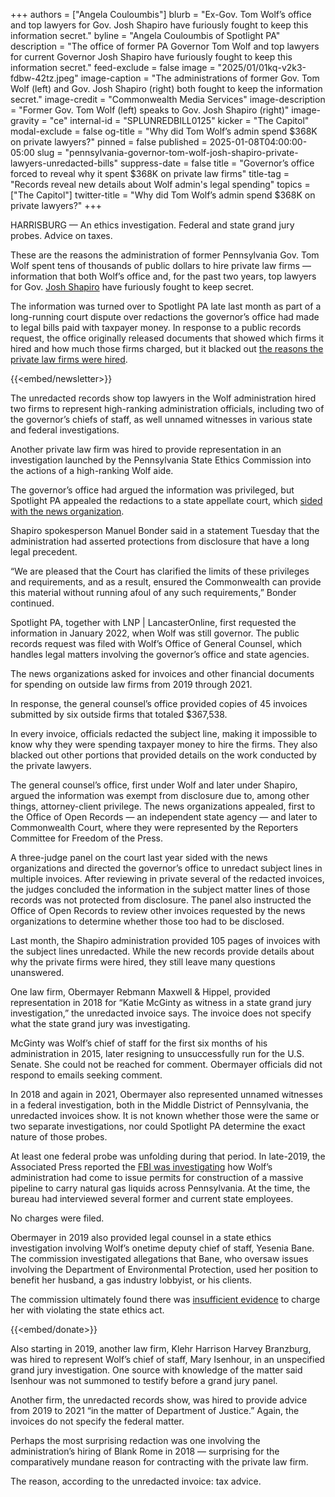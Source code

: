 +++
authors = ["Angela Couloumbis"]
blurb = "Ex-Gov. Tom Wolf’s office and top lawyers for Gov. Josh Shapiro have furiously fought to keep this information secret."
byline = "Angela Couloumbis of Spotlight PA"
description = "The office of former PA Governor Tom Wolf and top lawyers for current Governor Josh Shapiro have furiously fought to keep this information secret."
feed-exclude = false
image = "2025/01/01kq-v2k3-fdbw-42tz.jpeg"
image-caption = "The administrations of former Gov. Tom Wolf (left) and Gov. Josh Shapiro (right) both fought to keep the information secret."
image-credit = "Commonwealth Media Services"
image-description = "Former Gov. Tom Wolf (left) speaks to Gov. Josh Shapiro (right)"
image-gravity = "ce"
internal-id = "SPLUNREDBILL0125"
kicker = "The Capitol"
modal-exclude = false
og-title = "Why did Tom Wolf’s admin spend $368K on private lawyers?"
pinned = false
published = 2025-01-08T04:00:00-05:00
slug = "pennsylvania-governor-tom-wolf-josh-shapiro-private-lawyers-unredacted-bills"
suppress-date = false
title = "Governor’s office forced to reveal why it spent $368K on private law firms"
title-tag = "Records reveal new details about Wolf admin's legal spending"
topics = ["The Capitol"]
twitter-title = "Why did Tom Wolf’s admin spend $368K on private lawyers?"
+++

HARRISBURG — An ethics investigation. Federal and state grand jury probes. Advice on taxes.

These are the reasons the administration of former Pennsylvania Gov. Tom Wolf spent tens of thousands of public dollars to hire private law firms — information that both Wolf’s office and, for the past two years, top lawyers for Gov. <a href="https://www.spotlightpa.org/topics/josh-shapiro/">Josh Shapiro</a> have furiously fought to keep secret.

The information was turned over to Spotlight PA late last month as part of a long-running court dispute over redactions the governor’s office had made to legal bills paid with taxpayer money. In response to a public records request, the office originally released documents that showed which firms it hired and how much those firms charged, but it blacked out <a href="https://www.spotlightpa.org/news/2022/12/governor-pa-tom-wolf-legal-bills-transparency/">the reasons the private law firms were hired</a>.

{{<embed/newsletter>}}

The unredacted records show top lawyers in the Wolf administration hired two firms to represent high-ranking administration officials, including two of the governor’s chiefs of staff, as well unnamed witnesses in various state and federal investigations.

Another private law firm was hired to provide representation in an investigation launched by the Pennsylvania State Ethics Commission into the actions of a high-ranking Wolf aide.

The governor’s office had argued the information was privileged, but Spotlight PA appealed the redactions to a state appellate court, which <a href="https://www.spotlightpa.org/news/2024/07/pennsylvania-governor-legal-bills-private-law-firms-commonwealth-court-redactions/">sided with the news organization</a>.

Shapiro spokesperson Manuel Bonder said in a statement Tuesday that the administration had asserted protections from disclosure that have a long legal precedent.

“We are pleased that the Court has clarified the limits of these privileges and requirements, and as a result, ensured the Commonwealth can provide this material without running afoul of any such requirements,” Bonder continued.

Spotlight PA, together with LNP | LancasterOnline, first requested the information in January 2022, when Wolf was still governor. The public records request was filed with Wolf’s Office of General Counsel, which handles legal matters involving the governor’s office and state agencies.

The news organizations asked for invoices and other financial documents for spending on outside law firms from 2019 through 2021.

In response, the general counsel’s office provided copies of 45 invoices submitted by six outside firms that totaled $367,538.

In every invoice, officials redacted the subject line, making it impossible to know why they were spending taxpayer money to hire the firms. They also blacked out other portions that provided details on the work conducted by the private lawyers.

The general counsel’s office, first under Wolf and later under Shapiro, argued the information was exempt from disclosure due to, among other things, attorney-client privilege. The news organizations appealed, first to the Office of Open Records — an independent state agency — and later to Commonwealth Court, where they were represented by the Reporters Committee for Freedom of the Press.

A three-judge panel on the court last year sided with the news organizations and directed the governor’s office to unredact subject lines in multiple invoices. After reviewing in private several of the redacted invoices, the judges concluded the information in the subject matter lines of those records was not protected from disclosure. The panel also instructed the Office of Open Records to review other invoices requested by the news organizations to determine whether those too had to be disclosed.

Last month, the Shapiro administration provided 105 pages of invoices with the subject lines unredacted. While the new records provide details about why the private firms were hired, they still leave many questions unanswered.

One law firm, Obermayer Rebmann Maxwell &amp; Hippel, provided representation in 2018 for “Katie McGinty as witness in a state grand jury investigation,” the unredacted invoice says. The invoice does not specify what the state grand jury was investigating.

McGinty was Wolf’s chief of staff for the first six months of his administration in 2015, later resigning to unsuccessfully run for the U.S. Senate. She could not be reached for comment. Obermayer officials did not respond to emails seeking comment.

In 2018 and again in 2021, Obermayer also represented unnamed witnesses in a federal investigation, both in the Middle District of Pennsylvania, the unredacted invoices show. It is not known whether those were the same or two separate investigations, nor could Spotlight PA determine the exact nature of those probes.

At least one federal probe was unfolding during that period. In late-2019, the Associated Press reported the <a href="https://whyy.org/articles/fbi-eyes-how-pennsylvania-approved-mariner-east-pipeline/">FBI was investigating</a> how Wolf’s administration had come to issue permits for construction of a massive pipeline to carry natural gas liquids across Pennsylvania. At the time, the bureau had interviewed several former and current state employees.

No charges were filed.

Obermayer in 2019 also provided legal counsel in a state ethics investigation involving Wolf’s onetime deputy chief of staff, Yesenia Bane. The commission investigated allegations that Bane, who oversaw issues involving the Department of Environmental Protection, used her position to benefit her husband, a gas industry lobbyist, or his clients.

The commission ultimately found there was <a href="https://stateimpact.npr.org/pennsylvania/2019/04/29/wolf-aide-created-perception-of-conflict-but-wont-face-charges-following-ethics-investigation/">insufficient evidence</a> to charge her with violating the state ethics act.

{{<embed/donate>}}

Also starting in 2019, another law firm, Klehr Harrison Harvey Branzburg, was hired to represent Wolf’s chief of staff, Mary Isenhour, in an unspecified grand jury investigation. One source with knowledge of the matter said Isenhour was not summoned to testify before a grand jury panel.

Another firm, the unredacted records show, was hired to provide advice from 2019 to 2021 “in the matter of Department of Justice.” Again, the invoices do not specify the federal matter.

Perhaps the most surprising redaction was one involving the administration’s hiring of Blank Rome in 2018 — surprising for the comparatively mundane reason for contracting with the private law firm.

The reason, according to the unredacted invoice: tax advice.


